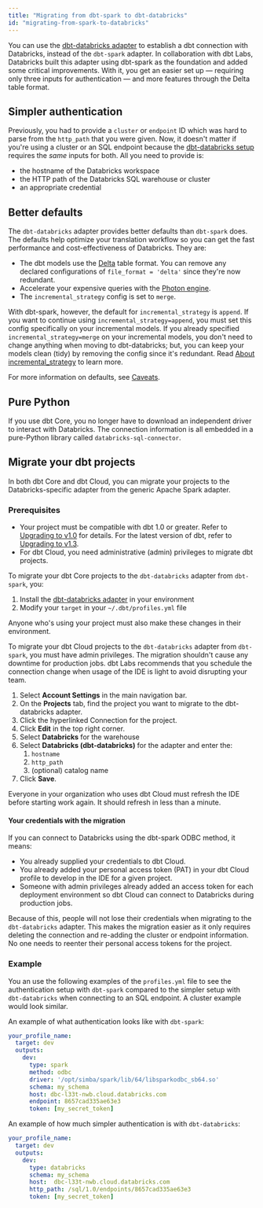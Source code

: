 ```yaml
---
title: "Migrating from dbt-spark to dbt-databricks"
id: "migrating-from-spark-to-databricks"
---
```


You can use the [dbt-databricks adapter](https://github.com/databricks/dbt-databricks) to establish a dbt connection with Databricks, instead of the `dbt-spark` adapter. In collaboration with dbt Labs, Databricks built this adapter using dbt-spark as the foundation and added some critical improvements. With it, you get an easier set up &mdash; requiring only three inputs for authentication &mdash; and more features through the Delta table format.

## Simpler authentication

Previously, you had to provide a `cluster` or `endpoint` ID which was hard to parse from the `http_path` that you were given. Now, it doesn't matter if you're using a cluster or an SQL endpoint because the [dbt-databricks setup](/reference/warehouse-setups/databricks-setup) requires the _same_ inputs for both. All you need to provide is:
- the hostname of the Databricks workspace
- the HTTP path of the Databricks SQL warehouse or cluster
- an appropriate credential

## Better defaults

The `dbt-databricks` adapter provides better defaults than `dbt-spark` does. The defaults help optimize your translation workflow so you can get the fast performance and cost-effectiveness of Databricks. They are:

- The dbt models use the [Delta](https://docs.databricks.com/delta/index.html) table format. You can remove any declared configurations of `file_format = 'delta'` since they're now redundant.
- Accelerate your expensive queries with the [Photon engine](https://docs.databricks.com/runtime/photon.html).
- The `incremental_strategy` config is set to `merge`.

With dbt-spark, however, the default for `incremental_strategy` is `append`. If you want to continue using `incremental_strategy=append`, you must set this config specifically on your incremental models. If you already specified `incremental_strategy=merge` on your incremental models, you don't need to change anything when moving to dbt-databricks; but, you can keep your models clean (tidy) by removing the config since it's redundant. Read [About incremental_strategy](/docs/build/incremental-models#about-incremental_strategy) to learn more.

For more information on defaults, see [Caveats](/reference/warehouse-setups/databricks-setup#caveats).

## Pure Python

If you use dbt Core, you no longer have to download an independent driver to interact with Databricks. The connection information is all embedded in a pure-Python library called `databricks-sql-connector`.


## Migrate your dbt projects

In both dbt Core and dbt Cloud, you can migrate your projects to the Databricks-specific adapter from the generic Apache Spark adapter.

### Prerequisites

- Your project must be compatible with dbt 1.0 or greater. Refer to [Upgrading to v1.0](/guides/migration/versions/upgrading-to-v1.0) for details. For the latest version of dbt, refer to [Upgrading to v1.3](/guides/migration/versions/upgrading-to-v1.3).
- For dbt Cloud, you need administrative (admin) privileges to migrate dbt projects.

<!-- tabs for dbt Core and dbt Cloud -->
<Tabs>

<TabItem value="core" label="dbt Core">

To migrate your dbt Core projects to the `dbt-databricks` adapter from `dbt-spark`, you:
1. Install the [dbt-databricks adapter](https://github.com/databricks/dbt-databricks) in your environment
1. Modify your `target` in your `~/.dbt/profiles.yml` file

Anyone who's using your project must also make these changes in their environment.

</TabItem>

<TabItem value="cloud" label="dbt Cloud">

To migrate your dbt Cloud projects to the `dbt-databricks` adapter from `dbt-spark`, you must have admin privileges. The migration shouldn't cause any downtime for production jobs. dbt Labs recommends that you schedule the connection change when usage of the IDE is light to avoid disrupting your team.

1. Select **Account Settings** in the main navigation bar.
2. On the **Projects** tab, find the project you want to migrate to the dbt-databricks adapter.
3. Click the hyperlinked Connection for the project.
4. Click **Edit** in the top right corner.
5. Select **Databricks** for the warehouse
6. Select **Databricks (dbt-databricks)** for the adapter and enter the:
    1. `hostname`
    2. `http_path`
    3. (optional) catalog name
7. Click **Save**.

Everyone in your organization who uses dbt Cloud must refresh the IDE before starting work again. It should refresh in less than a minute.

#### Your credentials with the migration

If you can connect to Databricks using the dbt-spark ODBC method, it means:

- You already supplied your credentials to dbt Cloud.
- You already added your personal access token (PAT) in your dbt Cloud profile to develop in the IDE for a given project.
- Someone with admin privileges already added an access token for each deployment environment so dbt Cloud can connect to Databricks during production jobs.

Because of this, people will not lose their credentials when migrating to the `dbt-databricks` adapter. This makes the migration easier as it only requires deleting the connection and re-adding the cluster or endpoint information. No one needs to reenter their personal access tokens for the project.

</TabItem>

</Tabs>

<!-- End tabs for dbt Cloud and dbt Core -->

### Example

You an use the following examples of the `profiles.yml` file to see the authentication setup with `dbt-spark` compared to the simpler setup with `dbt-databricks` when connecting to an SQL endpoint. A cluster example would look similar.


An example of what authentication looks like with `dbt-spark`:

<File name='~/.dbt/profiles.yml'>

```yaml
your_profile_name:
  target: dev
  outputs:
    dev:
      type: spark
      method: odbc
      driver: '/opt/simba/spark/lib/64/libsparkodbc_sb64.so'
      schema: my_schema
      host: dbc-l33t-nwb.cloud.databricks.com
      endpoint: 8657cad335ae63e3
      token: [my_secret_token]

```

</File>

An example of how much simpler authentication is with `dbt-databricks`:

<File name='~/.dbt/profiles.yml'>

```yaml
your_profile_name:
  target: dev
  outputs:
    dev:
      type: databricks
      schema: my_schema
      host:  dbc-l33t-nwb.cloud.databricks.com
      http_path: /sql/1.0/endpoints/8657cad335ae63e3
      token: [my_secret_token]
```

</File>
